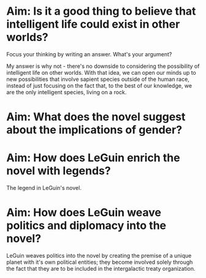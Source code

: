 # Aim: Is it a good thing to believe that intelligent life could exist in other worlds?

Focus your thinking by writing an answer. What's your argument?



My answer is why not - there's no downside to considering the possibility of intelligent life on other worlds. With that idea, we can open our minds up to new possibilities that involve sapient species outside of the human race, instead of just focusing on the fact that, to the best of our knowledge, we are the only intelligent species, living on a rock.



# Aim: What does the novel suggest about the implications of gender?



# Aim: How does LeGuin enrich the novel with legends?

The legend in LeGuin's novel.



# Aim: How does LeGuin weave politics and diplomacy into the novel?

LeGuin weaves politics into the novel by creating the premise of a unique planet with it's own political entities; they become involved solely through the fact that they are to be included in the intergalactic treaty organization.